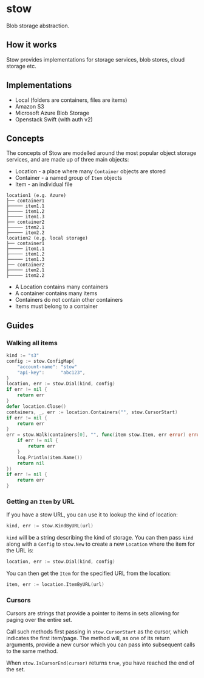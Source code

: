 # stow
Blob storage abstraction.

## How it works

Stow provides implementations for storage services, blob stores, cloud storage etc.

## Implementations

* Local (folders are containers, files are items)
* Amazon S3
* Microsoft Azure Blob Storage
* Openstack Swift (with auth v2)

## Concepts

The concepts of Stow are modelled around the most popular object storage services, and are made up of three main objects:

* Location - a place where many `Container` objects are stored
* Container - a named group of `Item` objects
* Item - an individual file

```
location1 (e.g. Azure)
├── container1
├───── item1.1
├───── item1.2
├───── item1.3
├── container2
├───── item2.1
├───── item2.2
location2 (e.g. local storage)
├── container1
├───── item1.1
├───── item1.2
├───── item1.3
├── container2
├───── item2.1
├───── item2.2
```

* A Location contains many containers
* A container contains many items
* Containers do not contain other containers
* Items must belong to a container

## Guides

### Walking all items

```go
kind := "s3"
config := stow.ConfigMap{
	"account-name": "stow"
	"api-key":      "abc123",
}
location, err := stow.Dial(kind, config)
if err != nil {
	return err
}
defer location.Close()
containers, _, err := location.Containers("", stow.CursorStart)
if err != nil {
	return err
}
err = stow.Walk(containers[0], "", func(item stow.Item, err error) error {
	if err != nil {
		return err
	}
	log.Println(item.Name())
	return nil
})
if err != nil {
	return err
}
```

### Getting an `Item` by URL

If you have a stow URL, you can use it to lookup the kind of location:

```go
kind, err := stow.KindByURL(url)
```

`kind` will be a string describing the kind of storage. You can then pass `kind` along with a `Config` to `stow.New` to create a new `Location` where the item for the URL is:

```go
location, err := stow.Dial(kind, config)
```

You can then get the `Item` for the specified URL from the location:

```go
item, err := location.ItemByURL(url)
```

### Cursors

Cursors are strings that provide a pointer to items in sets allowing for paging over the entire set.

Call such methods first passing in `stow.CursorStart` as the cursor, which indicates the first item/page. The method will, as one of its return arguments, provide a new cursor which you can pass into subsequent calls to the same method.

When `stow.IsCursorEnd(cursor)` returns `true`, you have reached the end of the set.